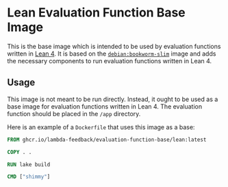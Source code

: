 # Lean Evaluation Function Base Image

This is the base image which is intended to be used by evaluation functions written in [Lean 4](https://github.com/leanprover/lean4). It is based on the [`debian:bookworm-slim`](https://hub.docker.com/_/debian) image and adds the necessary components to run evaluation functions written in Lean 4.

## Usage

This image is not meant to be run directly. Instead, it ought to be used as a base image for evaluation functions written in Lean 4. The evaluation function should be placed in the `/app` directory.

Here is an example of a `Dockerfile` that uses this image as a base:

```Dockerfile
FROM ghcr.io/lambda-feedback/evaluation-function-base/lean:latest

COPY . .

RUN lake build

CMD ["shimmy"]
```
